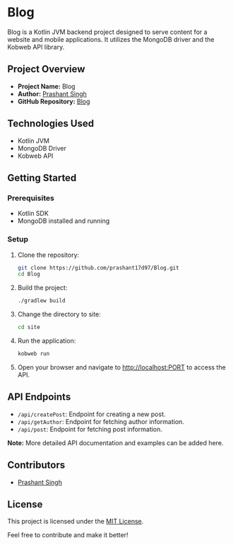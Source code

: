 # Blog

Blog is a Kotlin JVM backend project designed to serve content for a website and mobile applications. It utilizes the MongoDB driver and the Kobweb API library.

## Project Overview

- **Project Name:** Blog
- **Author:** [Prashant Singh](https://github.com/prashant17d97)
- **GitHub Repository:** [Blog](https://github.com/prashant17d97/Blog.git)

## Technologies Used

- Kotlin JVM
- MongoDB Driver
- Kobweb API

## Getting Started

### Prerequisites

- Kotlin SDK
- MongoDB installed and running

### Setup

1. Clone the repository:

    ```bash
    git clone https://github.com/prashant17d97/Blog.git
    cd Blog
    ```

2. Build the project:

    ```bash
    ./gradlew build
    ```
3. Change the directory to site:
    ```bash
    cd site
    ```

4. Run the application:

    ```bash
    kobweb run
    ```

5. Open your browser and navigate to [http://localhost:PORT](http://localhost:PORT) to access the API.

## API Endpoints

- `/api/createPost`: Endpoint for creating a new post.
- `/api/getAuthor`: Endpoint for fetching author information.
- `/api/post`: Endpoint for fetching post information.

**Note:** More detailed API documentation and examples can be added here.

## Contributors

- [Prashant Singh](https://github.com/prashant17d97)

## License

This project is licensed under the [MIT License](LICENSE).

Feel free to contribute and make it better!

